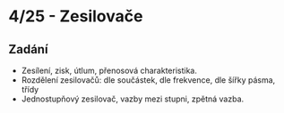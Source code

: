 # 4/25 - Zesilovače

## Zadání

- Zesílení, zisk, útlum, přenosová charakteristika.
- Rozdělení zesilovačů: dle součástek, dle frekvence, dle šířky pásma, třídy
- Jednostupňový zesilovač, vazby mezi stupni, zpětná vazba.